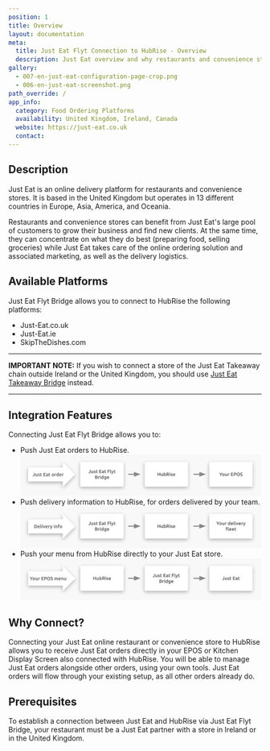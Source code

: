 ```yaml
---
position: 1
title: Overview
layout: documentation
meta:
  title: Just Eat Flyt Connection to HubRise - Overview
  description: Just Eat overview and why restaurants and convenience stores should connect it to HubRise. With a connection orders are sent to your working tools - EPOS, KDS.
gallery:
  - 007-en-just-eat-configuration-page-crop.png
  - 006-en-just-eat-screenshot.png
path_override: /
app_info:
  category: Food Ordering Platforms
  availability: United Kingdom, Ireland, Canada
  website: https://just-eat.co.uk
  contact: 
---
```


## Description

Just Eat is an online delivery platform for restaurants and convenience stores.
It is based in the United Kingdom but operates in 13 different countries in Europe, Asia, America, and Oceania.

Restaurants and convenience stores can benefit from Just Eat's large pool of customers to grow their business and find new clients.
At the same time, they can concentrate on what they do best (preparing food, selling groceries) while Just Eat takes care of the online ordering solution and associated marketing, as well as the delivery logistics.

## Available Platforms

Just Eat Flyt Bridge allows you to connect to HubRise the following platforms:

- Just-Eat.co.uk
- Just-Eat.ie
- SkipTheDishes.com

---

**IMPORTANT NOTE:** If you wish to connect a store of the Just Eat Takeaway chain outside Ireland or the United Kingdom, you should use [Just Eat Takeaway Bridge](/apps/just-eat-takeaway/) instead.

---

## Integration Features

Connecting Just Eat Flyt Bridge allows you to:

- Push Just Eat orders to HubRise.
  ![Diagram of the connection flow between Just Eat, Just Eat Flyt Bridge, and HubRise for receiving orders](../images/000-en-2x-just-eat-connection-diagram.png)
- Push delivery information to HubRise, for orders delivered by your team.
  ![Diagram of the connection flow between Just Eat, Just Eat Flyt Bridge, and HubRise for handling delivery information](../images/009-en-2x-just-eat-delivery-fleet-diagram.png)
- Push your menu from HubRise directly to your Just Eat store.
  ![Diagram of the connection flow between Just Eat, Just Eat Flyt Bridge, and HubRise for pushing the menu](../images/010-en-2x-just-eat-menu-push-diagram.png)

## Why Connect?

Connecting your Just Eat online restaurant or convenience store to HubRise allows you to receive Just Eat orders directly in your EPOS or Kitchen Display Screen also connected with HubRise.
You will be able to manage Just Eat orders alongside other orders, using your own tools. Just Eat orders will flow through your existing setup, as all other orders already do.

## Prerequisites

To establish a connection between Just Eat and HubRise via Just Eat Flyt Bridge, your restaurant must be a Just Eat partner with a store in Ireland or in the United Kingdom.
